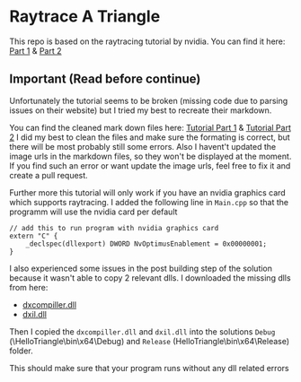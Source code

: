 # Raytrace A Triangle

This repo is based on the raytracing tutorial by nvidia. You can find it here: [Part 1](https://developer.nvidia.com/rtx/raytracing/dxr/dx12-raytracing-tutorial-part-1) & [Part 2](https://developer.nvidia.com/rtx/raytracing/dxr/dx12-raytracing-tutorial-part-2)

## Important (Read before continue)

Unfortunately the tutorial seems to be broken (missing code due to parsing issues on their website) but I tried my best to recreate their markdown.

You can find the cleaned mark down files here: [Tutorial Part 1](01Tutorial.md) & [Tutorial Part 2](02Tutorial.md)
I did my best to clean the files and make sure the formating is correct, but there will be most probably still some errors.
Also I havent't  updated the image urls in the markdown files, so they won't be displayed at the moment.
If you find such an error or want update the image urls, feel free to fix it and create a pull request.

Further more this tutorial will only work if you have an nvidia graphics card which supports raytracing.
I added the following line in `Main.cpp` so that the programm will use the nvidia card per default
```
// add this to run program with nvidia graphics card
extern "C" {
	_declspec(dllexport) DWORD NvOptimusEnablement = 0x00000001;
}
```

I also experienced some issues in the post building step of the solution because it wasn't able to copy 2 relevant dlls.
I downloaded the missing dlls from here:
- [dxcompiller.dll](https://windll.com/de/dll/microsoft-corporation/dxcompiler)
- [dxil.dll](https://windll.com/de/dll/microsoft-corporation/dxi)

Then I copied the `dxcompiller.dll` and `dxil.dll` into the solutions `Debug` (\HelloTriangle\bin\x64\Debug) and `Release` (HelloTriangle\bin\x64\Release) folder.

This should make sure that your program runs without any dll related errors